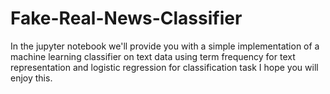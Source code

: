 # Fake-Real-News-Classifier
In the jupyter notebook we'll provide you with a simple implementation of a machine learning classifier on text data using term frequency for text representation and logistic regression for classification task I hope you will enjoy this.
